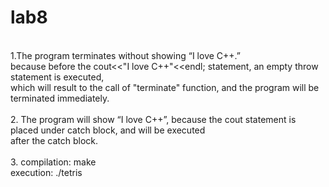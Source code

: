 # lab8
<br>1.The program terminates without showing “I love C++.”
<br>  because before the cout<<"I love C++"<<endl; statement, an empty throw statement is executed, 
<br>  which will result to the call of "terminate" function, and the program will be terminated immediately.
<br>
<br>2. The program will show “I love C++”, because the cout statement is placed under catch block, and will be executed 
<br>   after the catch block.
<br>
<br>3. compilation: make
<br>   execution: ./tetris
